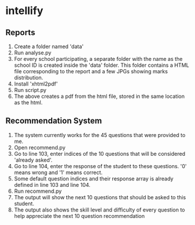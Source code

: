# intellify

## Reports
1. Create a folder named 'data'
2. Run analyse.py 
3. For every school participating, a separate folder with the name as the school ID is created inside the 'data' folder. This folder contains a HTML file corresponding to the report and a few JPGs showing marks distribution.
4. Install 'xhtml2pdf'
5. Run script.py
6. The above creates a pdf from the html file, stored in the same location as the html.

## Recommendation System
1. The system currently works for the 45 questions that were provided to me.
2. Open recommend.py
3. Go to line 103, enter indices of the 10 questions that will be considered 'already asked'.
4. Go to line 104, enter the response of the student to these questions. '0' means wrong and '1' means correct.
5. Some default question indices and their response array is already defined in line 103 and line 104.
6. Run recommend.py
7. The output will show the next 10 questions that should be asked to this student.
8. The output also shows the skill level and difficulty of every question to help appreciate the next 10 question recommendation
